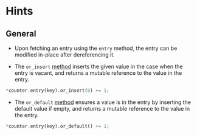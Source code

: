 # Hints

## General

- Upon fetching an entry using the `entry` method, the entry can be modified in-place after dereferencing it.

- The `or_insert` [method](https://doc.rust-lang.org/std/collections/hash_map/enum.Entry.html#method.or_insert) inserts the given value in the case when the entry is vacant, and returns a mutable reference to the value in the entry.

```rust
*counter.entry(key).or_insert(0) += 1;
```

- The `or_default` [method](https://doc.rust-lang.org/std/collections/hash_map/enum.Entry.html#method.or_default) ensures a value is in the entry by inserting the default value if empty, and returns a mutable reference to the value in the entry.

```rust
*counter.entry(key).or_default() += 1;
```
